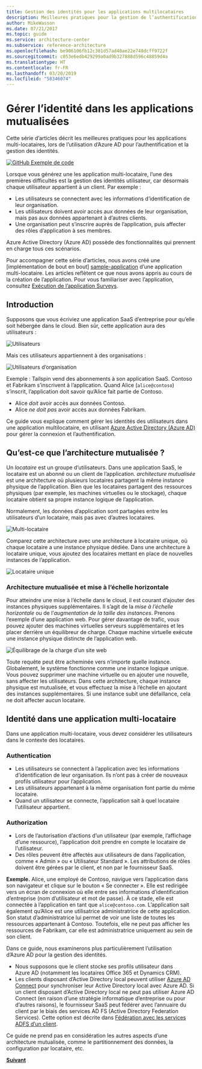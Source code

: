 ```yaml
---
title: Gestion des identités pour les applications multilocataires
description: Meilleures pratiques pour la gestion de l’authentification, de l’autorisation et de l’identité dans les applications multi-locataires.
author: MikeWasson
ms.date: 07/21/2017
ms.topic: guide
ms.service: architecture-center
ms.subservice: reference-architecture
ms.openlocfilehash: be906106fb12c381d57ad40ae22e748dcff9722f
ms.sourcegitcommit: c053e6edb429299a0ad9b327888d596c48859d4a
ms.translationtype: HT
ms.contentlocale: fr-FR
ms.lasthandoff: 03/20/2019
ms.locfileid: "58346074"
---
```

# <a name="manage-identity-in-multitenant-applications"></a>Gérer l’identité dans les applications mutualisées

Cette série d’articles décrit les meilleures pratiques pour les applications multi-locataires, lors de l’utilisation d’Azure AD pour l’authentification et la gestion des identités.

[![GitHub](../_images/github.png) Exemple de code][sample-application]

Lorsque vous générez une les application multi-locataire, l’une des premières difficultés est la gestion des identités utilisateur, car désormais chaque utilisateur appartient à un client. Par exemple : 

- Les utilisateurs se connectent avec les informations d’identification de leur organisation.
- Les utilisateurs doivent avoir accès aux données de leur organisation, mais pas aux données appartenant à d’autres clients.
- Une organisation peut s’inscrire auprès de l’application, puis affecter des rôles d’application à ses membres.

Azure Active Directory (Azure AD) possède des fonctionnalités qui prennent en charge tous ces scénarios.

Pour accompagner cette série d’articles, nous avons créé une [implémentation de bout en bout] [ sample-application] d’une application multi-locataire. Les articles reflètent ce que nous avons appris au cours de la création de l’application. Pour vous familiariser avec l’application, consultez [Exécution de l’application Surveys][running-the-app].

## <a name="introduction"></a>Introduction

Supposons que vous écriviez une application SaaS d’entreprise pour qu’elle soit hébergée dans le cloud. Bien sûr, cette application aura des utilisateurs :

![Utilisateurs](./images/users.png)

Mais ces utilisateurs appartiennent à des organisations :

![Utilisateurs d’organisation](./images/org-users.png)

Exemple : Tailspin vend des abonnements à son application SaaS. Contoso et Fabrikam s’inscrivent à l’application. Quand Alice (`alice@contoso`) s’inscrit, l’application doit savoir qu’Alice fait partie de Contoso.

- Alice *doit* avoir accès aux données Contoso.
- Alice *ne doit pas* avoir accès aux données Fabrikam.

Ce guide vous explique comment gérer les identités des utilisateurs dans une application multilocataire, en utilisant [Azure Active Directory (Azure AD)](/azure/active-directory) pour gérer la connexion et l’authentification.

<!-- markdownlint-disable MD026 -->

## <a name="what-is-multitenancy"></a>Qu’est-ce que l’architecture mutualisée ?

<!-- markdownlint-enable MD026 -->

Un *locataire* est un groupe d’utilisateurs. Dans une application SaaS, le locataire est un abonné ou un client de l’application. *architecture mutualisée* est une architecture où plusieurs locataires partagent la même instance physique de l’application. Bien que les locataires partagent des ressources physiques (par exemple, les machines virtuelles ou le stockage), chaque locataire obtient sa propre instance logique de l’application.

Normalement, les données d’application sont partagées entre les utilisateurs d’un locataire, mais pas avec d’autres locataires.

![Multi-locataire](./images/multitenant.png)

Comparez cette architecture avec une architecture à locataire unique, où chaque locataire a une instance physique dédiée. Dans une architecture à locataire unique, vous ajoutez des locataires mettant en place de nouvelles instances de l’application.

![Locataire unique](./images/single-tenant.png)

### <a name="multitenancy-and-horizontal-scaling"></a>Architecture mutualisée et mise à l’échelle horizontale

Pour atteindre une mise à l’échelle dans le cloud, il est courant d’ajouter des instances physiques supplémentaires. Il s’agit de la *mise à l’échelle horizontale* ou de l’*augmentation de la taille des instances*. Prenons l’exemple d’une application web. Pour gérer davantage de trafic, vous pouvez ajouter des machines virtuelles serveurs supplémentaires et les placer derrière un équilibreur de charge. Chaque machine virtuelle exécute une instance physique distincte de l’application web.

![Équilibrage de la charge d’un site web](./images/load-balancing.png)

Toute requête peut être acheminée vers n’importe quelle instance. Globalement, le système fonctionne comme une instance logique unique. Vous pouvez supprimer une machine virtuelle ou en ajouter une nouvelle, sans affecter les utilisateurs. Dans cette architecture, chaque instance physique est mutualisée, et vous effectuez la mise à l’échelle en ajoutant des instances supplémentaires. Si une instance subit une défaillance, cela ne doit affecter aucun locataire.

## <a name="identity-in-a-multitenant-app"></a>Identité dans une application multi-locataire

Dans une application multi-locataire, vous devez considérer les utilisateurs dans le contexte des locataires.

### <a name="authentication"></a>Authentication

- Les utilisateurs se connectent à l’application avec les informations d’identification de leur organisation. Ils n’ont pas à créer de nouveaux profils utilisateur pour l’application.
- Les utilisateurs appartenant à la même organisation font partie du même locataire.
- Quand un utilisateur se connecte, l’application sait à quel locataire l’utilisateur appartient.

### <a name="authorization"></a>Authorization

- Lors de l’autorisation d’actions d’un utilisateur (par exemple, l’affichage d’une ressource), l’application doit prendre en compte le locataire de l’utilisateur.
- Des rôles peuvent être affectés aux utilisateurs de dans l’application, comme « Admin » ou « Utilisateur Standard ». Les attributions de rôles doivent être gérées par le client, et non par le fournisseur SaaS.

**Exemple.** Alice, une employé de Contoso, navigue vers l’application dans son navigateur et clique sur le bouton « Se connecter ». Elle est redirigée vers un écran de connexion où elle entre ses informations d’identification d’entreprise (nom d’utilisateur et mot de passe). À ce stade, elle est connectée à l’application en tant que `alice@contoso.com`. L’application sait également qu’Alice est une utilisatrice administratrice de cette application. Son statut d’administratrice lui permet de voir une liste de toutes les ressources appartenant à Contoso. Toutefois, elle ne peut pas afficher les ressources de Fabrikam, car elle est administratrice uniquement au sein de son client.

Dans ce guide, nous examinerons plus particulièrement l’utilisation d’Azure AD pour la gestion des identités.

- Nous supposons que le client stocke ses profils utilisateur dans Azure AD (notamment les locataires Office 365 et Dynamics CRM).
- Les clients disposant d’Active Directory local peuvent utiliser [Azure AD Connect](/azure/active-directory/hybrid/whatis-hybrid-identity) pour synchroniser leur Active Directory local avec Azure AD. Si un client disposant d’Active Directory local ne peut pas utiliser Azure AD Connect (en raison d’une stratégie informatique d’entreprise ou pour d’autres raisons), le fournisseur SaaS peut fédérer avec l’annuaire du client par le biais des services AD FS (Active Directory Federation Services). Cette option est décrite dans [Fédération avec les services ADFS d’un client](adfs.md).

Ce guide ne prend pas en considération les autres aspects d’une architecture mutualisée, comme le partitionnement des données, la configuration par locataire, etc.

[**Suivant**](./tailspin.md)

<!-- links -->

[sample-application]: https://github.com/mspnp/multitenant-saas-guidance
[running-the-app]: ./run-the-app.md
